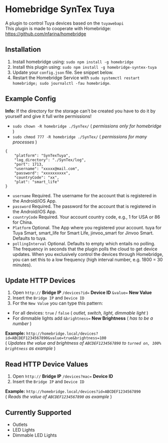 # Homebridge SynTex Tuya
A plugin to control Tuya devices based on the `tuyawebapi`<br>
This plugin is made to cooperate with Homebridge: https://github.com/nfarina/homebridge


## Installation
1. Install homebridge using: `sudo npm install -g homebridge`
2. Install this plugin using: `sudo npm install -g homebridge-syntex-tuya`
3. Update your `config.json` file. See snippet below.
4. Restart the Homebridge Service with `sudo systemctl restart homebridge; sudo journalctl -fau homebridge`.


## Example Config
**Info:** If the directory for the storage can't be created you have to do it by yourself and give it full write permissions!
- `sudo chown -R homebridge ./SynTex/` ( *permissions only for homebridge* )
- `sudo chmod 777 -R homebridge ./SynTex/` ( *permissions for many processes* )

```
{
    "platform": "SynTexTuya",
    "log_directory": "./SynTex/log",
    "port": 1713,
    "username": "xxxxx@mail.com",
    "password": "xxxxxxxxxx",
    "countryCode": "xx",
    "plat": "smart_life"
}
```

- `username` Required. The username for the account that is registered in the Android/iOS App.
- `password` Required. The password for the account that is registered in the Android/iOS App.
- `countryCode` Required. Your account country code, e.g., 1 for USA or 86 for China.
- `Platform` Optional. The App where you registered your account. tuya for Tuya Smart, smart_life for Smart Life, jinvoo_smart for Jinvoo Smart. Defaults to tuya.
- `pollingInterval` Optional. Defaults to empty which entails no polling. The frequency in seconds that the plugin polls the cloud to get device updates. When you exclusively control the devices through Homebridge, you can set this to a low frequency (high interval number, e.g. 1800 = 30 minutes).


## Update HTTP Devices
1. Open `http://`  **Bridge IP**  `/devices?id=`  **Device ID**  `&value=`  **New Value**
2. Insert the `Bridge IP` and `Device ID`
3. For the `New Value` you can type this pattern:
- For all devices: `true` / `false` ( *outlet, switch, light, dimmable light* )
- For dimmable lights add `&brightness=`  **New Brightness** ( *has to be a number* )

**Example:**  `http://homebridge.local/devices?id=ABCDEF1234567890&value=true&brightness=100`\
( *Updates the value and brightness of `ABCDEF1234567890` to `turned on, 100% brightness` as example* )


## Read HTTP Device Values
1. Open `http://`  **Bridge IP**  `/devices?mac=`  **Device ID**
2. Insert the `Bridge IP` and `Device ID`

**Example:**  `http://homebridge.local/devices?id=ABCDEF1234567890`\
( *Reads the value of `ABCDEF1234567890` as example* )


## Currently Supported
- Outlets
- LED Lights
- Dimmable LED Lights
